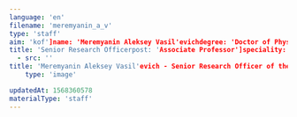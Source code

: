 ```yaml
---
language: 'en'
filename: 'meremyanin_a_v'
type: 'staff'
aim: 'kof']name: 'Meremyanin Aleksey Vasil'evichdegree: 'Doctor of Physico-Mathematical Sciences'
title: 'Senior Research Officerpost: 'Associate Professor']speciality: '(01.04.02) Theoretical physicscontacts: []avatar:
  - src: ''
title: 'Meremyanin Aleksey Vasil'evich - Senior Research Officer of the General physics Department'
    type: 'image'

updatedAt: 1568360578
materialType: 'staff'
---
```


